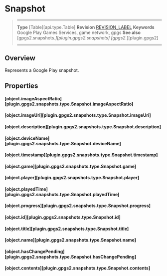 # Snapshot

> --------------------- ------------------------------------------------------------------------------------------
> __Type__              [Table][api.type.Table]
> __Revision__          [REVISION_LABEL](REVISION_URL)
> __Keywords__          Google Play Games Services, game network, gpgs
> __See also__          [gpgs2.snapshots.*][plugin.gpgs2.snapshots]
>                       [gpgs2.*][plugin.gpgs2]
> --------------------- ------------------------------------------------------------------------------------------

## Overview

Represents a Google Play snapshot.

## Properties

#### [object.imageAspectRatio][plugin.gpgs2.snapshots.type.Snapshot.imageAspectRatio]

#### [object.imageUri][plugin.gpgs2.snapshots.type.Snapshot.imageUri]

#### [object.description][plugin.gpgs2.snapshots.type.Snapshot.description]

#### [object.deviceName][plugin.gpgs2.snapshots.type.Snapshot.deviceName]

#### [object.timestamp][plugin.gpgs2.snapshots.type.Snapshot.timestamp]

#### [object.game][plugin.gpgs2.snapshots.type.Snapshot.game]

#### [object.player][plugin.gpgs2.snapshots.type.Snapshot.player]

#### [object.playedTime][plugin.gpgs2.snapshots.type.Snapshot.playedTime]

#### [object.progress][plugin.gpgs2.snapshots.type.Snapshot.progress]

#### [object.id][plugin.gpgs2.snapshots.type.Snapshot.id]

#### [object.title][plugin.gpgs2.snapshots.type.Snapshot.title]

#### [object.name][plugin.gpgs2.snapshots.type.Snapshot.name]

#### [object.hasChangePending][plugin.gpgs2.snapshots.type.Snapshot.hasChangePending]

#### [object.contents][plugin.gpgs2.snapshots.type.Snapshot.contents]